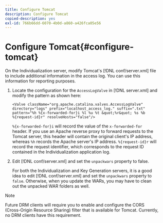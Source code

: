 ```yaml
---
title: Configure Tomcat
description: Configure Tomcat
copied-description: yes
exl-id: 766b66dd-6070-4b0d-a860-a426fca05e56
---
```

# Configure Tomcat{#configure-tomcat}

On the Individualization server, modify Tomcat's [!DNL conf/server.xml] file to include additional information in the access log. You can use this information for reporting purposes. 

1. Locate the configuration for the `AccessLogValve` in [!DNL server.xml] and modify the pattern as shown here:

   ```
   <Valve className="org.apache.catalina.valves.AccessLogValve" 
   directory="logs" prefix="localhost_access_log." suffix=".txt" 
   pattern="%h %{x-forwarded-for}i %l %u %t &quot;%r&quot; %s %b 
   %{request-id}r" resolveHosts="false"/>
   ```

   `%{x-forwarded-for}i` will record the value of the `x-forwarded-for` header. If you use an Apache reverse proxy to forward requests to the Tomcat server, this header will contain the original client's IP address, whereas `%h` records the Apache server's IP address. `%{request-id}r` will record the request identifier, which corresponds to the request ID contained in the Individualization application log. 

1. Edit [!DNL conf/server.xml] and set the `unpackwars` property to false.

   For both the Individualization and Key Generation servers, it is a good idea to edit [!DNL conf/server.xml] and set the `unpackwars` property to `false`. Otherwise, when you update the WARs, you may have to clean out the unpacked WAR folders as well.

>[!NOTE]
>
>Future DRM clients will require you to enable and configure the CORS (Cross-Origin Resource Sharing) filter that is available for Tomcat. Currently, no DRM clients have this requirement.
